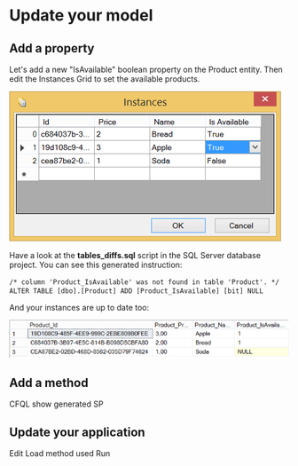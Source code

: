 # Update your model

## Add a property

Let's add a new "IsAvailable" boolean property on the Product entity. Then edit the Instances Grid to set the available products.

![](img/getting-started/update-your-model-01.png)

Have a look at the **tables_diffs.sql** script in the SQL Server database project. You can see this generated instruction:

    /* column 'Product_IsAvailable' was not found in table 'Product'. */
    ALTER TABLE [dbo].[Product] ADD [Product_IsAvailable] [bit] NULL

And your instances are up to date too:

![](img/getting-started/update-your-model-02.png)


## Add a method

CFQL
show generated SP

## Update your application

Edit Load method used
Run
